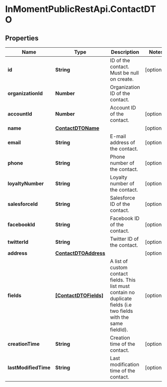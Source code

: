 # InMomentPublicRestApi.ContactDTO

## Properties

Name | Type | Description | Notes
------------ | ------------- | ------------- | -------------
**id** | **String** | ID of the contact. Must be null on create. | [optional] 
**organizationId** | **Number** | Organization ID of the contact. | 
**accountId** | **Number** | Account ID of the contact. | [optional] 
**name** | [**ContactDTOName**](ContactDTOName.md) |  | [optional] 
**email** | **String** | E-mail address of the contact. | [optional] 
**phone** | **String** | Phone number of the contact. | [optional] 
**loyaltyNumber** | **String** | Loyalty number of the contact. | [optional] 
**salesforceId** | **String** | Salesforce ID of the contact. | [optional] 
**facebookId** | **String** | Facebook ID of the contact. | [optional] 
**twitterId** | **String** | Twitter ID of the contact. | [optional] 
**address** | [**ContactDTOAddress**](ContactDTOAddress.md) |  | [optional] 
**fields** | [**[ContactDTOFields]**](ContactDTOFields.md) | A list of custom contact fields. This list must contain no duplicate fields (i.e two fields with the same fieldId). | [optional] 
**creationTime** | **String** | Creation time of the contact. | [optional] 
**lastModifiedTime** | **String** | Last modification time of the contact. | [optional] 


